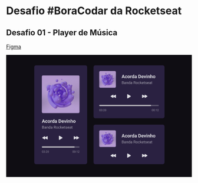 # Desafio #BoraCodar da Rocketseat

## Desafio 01 - Player de Música

[Figma](https://www.figma.com/community/file/1195050524500542670)

![](./.github/desafio01.png "Imagem do desafio 01")

